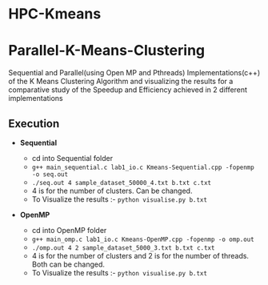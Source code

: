 # HPC-Kmeans

# Parallel-K-Means-Clustering
Sequential and Parallel(using Open MP and Pthreads) Implementations(c++) of the K Means Clustering Algorithm and visualizing the results for a comparative study of the Speedup and Efficiency achieved in 2 different implementations

## Execution
- **Sequential**
  - cd into Sequential folder
  - `g++ main_sequential.c lab1_io.c Kmeans-Sequential.cpp -fopenmp -o seq.out`
  - `./seq.out 4 sample_dataset_50000_4.txt b.txt c.txt`
  - 4 is for the number of clusters. Can be changed.
  - To Visualize the results :- `python visualise.py b.txt`
    
- **OpenMP**
  - cd into OpenMP folder
  - `g++ main_omp.c lab1_io.c Kmeans-OpenMP.cpp -fopenmp -o omp.out`
  - `./omp.out 4 2 sample_dataset_5000_3.txt b.txt c.txt`
  - 4 is for the number of clusters and 2 is for the number of threads. Both can be changed.
  - To Visualize the results :- `python visualise.py b.txt`
